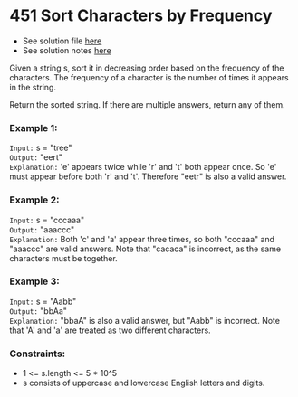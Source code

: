 # 451 Sort Characters by Frequency

- See solution file [here](./solution.cpp)
- See solution notes [here](./451.%20Sort%20Characters%20by%20Frequency.pdf)

Given a string s, sort it in decreasing order based on the frequency of the characters.
The frequency of a character is the number of times it appears in the string.

Return the sorted string. If there are multiple answers, return any of them.

### Example 1:

`Input:` s = "tree"  
`Output:` "eert"  
`Explanation:` 'e' appears twice while 'r' and 't' both appear once. So 'e' must appear
before both 'r' and 't'. Therefore "eetr" is also a valid answer.

### Example 2:

`Input:` s = "cccaaa"  
`Output:` "aaaccc"  
`Explanation:` Both 'c' and 'a' appear three times, so both "cccaaa" and "aaaccc" are valid answers.
Note that "cacaca" is incorrect, as the same characters must be together.

### Example 3:

`Input:` s = "Aabb"  
`Output:` "bbAa"  
`Explanation:` "bbaA" is also a valid answer, but "Aabb" is incorrect.
Note that 'A' and 'a' are treated as two different characters.
 

### Constraints:

- 1 <= s.length <= 5 * 10^5
- s consists of uppercase and lowercase English letters and digits.
